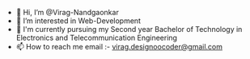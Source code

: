 - 👋 Hi, I’m @Virag-Nandgaonkar
- 👀 I’m interested in Web-Development
- 🌱 I'm currently pursuing my Second year Bachelor of Technology in Electronics and Telecommunication Engineering
- 📫 How to reach me email :- virag.designoocoder@gmail.com

<!---
Virag-Jain/Virag-Jain is a ✨ special ✨ repository because its `README.md` (this file) appears on your GitHub profile.
You can click the Preview link to take a look at your changes.
--->

